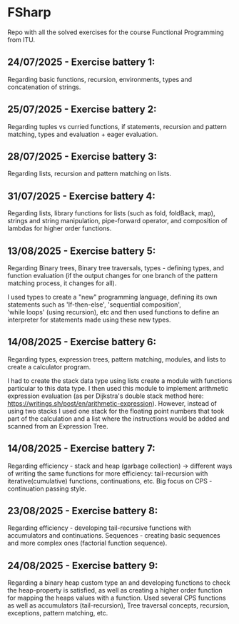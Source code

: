 # FSharp
Repo with all the solved exercises for the course Functional Programming from ITU.

## 24/07/2025 - Exercise battery 1: 
Regarding basic functions, recursion, environments, types and concatenation of strings.

## 25/07/2025 - Exercise battery 2:
Regarding tuples vs curried functions, if statements, recursion and pattern matching, types and evaluation + eager evaluation.

## 28/07/2025 - Exercise battery 3:
Regarding lists, recursion and pattern matching on lists.

## 31/07/2025 - Exercise battery 4:
Regarding lists, library functions for lists (such as fold, foldBack, map), strings and string manipulation, pipe-forward operator, 
and composition of lambdas for higher order functions.

## 13/08/2025 - Exercise battery 5:
Regarding Binary trees, Binary tree traversals, types - defining types, and function evaluation (if the output changes 
for one branch of the pattern matching process, it changes for all).

I used types to create a "new" programming language, defining its own statements such as 'If-then-else', 'sequential composition',  
'while loops' (using recursion), etc and then used functions to define an interpreter for statements made using these new types.

## 14/08/2025 - Exercise battery 6:
Regarding types, expression trees, pattern matching, modules, and lists to create a calculator program.

I had to create the stack data type using lists create a module with functions particular to this data type.
I then used this module to implement arithmetic expression evaluation (as per Dijkstra's double stack 
method here: https://writings.sh/post/en/arithmetic-expression). 
However, instead of using two stacks I used one stack for the floating point numbers that took part of the calculation and a list where the instructions would be added and scanned from an Expression Tree.

## 14/08/2025 - Exercise battery 7:
Regarding efficiency - stack and heap (garbage collection) -> different ways of writing the same functions for more efficiency: tail-recursion with iterative(cumulative) functions, continuations, etc.
Big focus on CPS - continuation passing style.

## 23/08/2025 - Exercise battery 8:
Regarding efficiency - developing tail-recursive functions with accumulators and continuations.
Sequences - creating basic sequences and more complex ones (factorial function sequence).

## 24/08/2025 - Exercise battery 9:
Regarding a binary heap custom type an and developing functions to check the heap-property is satisfied, as well as creating a higher order function for mapping the heaps values with a function.
Used several CPS functions as well as accumulators (tail-recursion), Tree traversal concepts, recursion, exceptions, pattern matching, etc.
